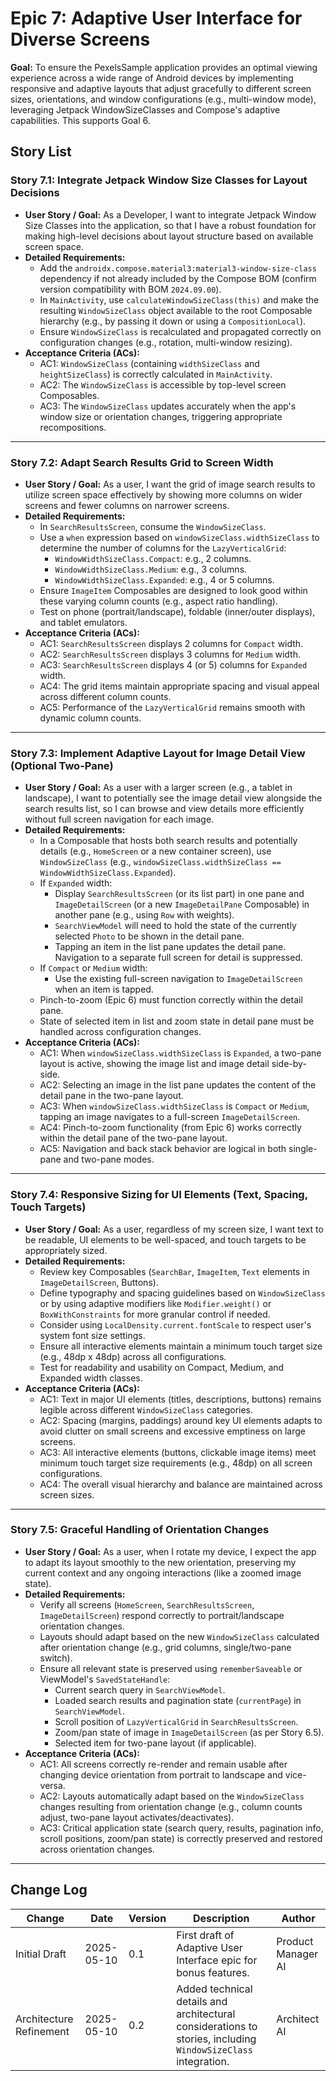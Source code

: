 # Epic 7: Adaptive User Interface for Diverse Screens

**Goal:** To ensure the PexelsSample application provides an optimal viewing experience across a wide range of Android devices by implementing responsive and adaptive layouts that adjust gracefully to different screen sizes, orientations, and window configurations (e.g., multi-window mode), leveraging Jetpack WindowSizeClasses and Compose's adaptive capabilities. This supports Goal 6.

## Story List

### Story 7.1: Integrate Jetpack Window Size Classes for Layout Decisions

-   **User Story / Goal:** As a Developer, I want to integrate Jetpack Window Size Classes into the application, so that I have a robust foundation for making high-level decisions about layout structure based on available screen space.
-   **Detailed Requirements:**
    * Add the `androidx.compose.material3:material3-window-size-class` dependency if not already included by the Compose BOM (confirm version compatibility with BOM `2024.09.00`).
    * In `MainActivity`, use `calculateWindowSizeClass(this)` and make the resulting `WindowSizeClass` object available to the root Composable hierarchy (e.g., by passing it down or using a `CompositionLocal`).
    * Ensure `WindowSizeClass` is recalculated and propagated correctly on configuration changes (e.g., rotation, multi-window resizing).
-   **Acceptance Criteria (ACs):**
    * AC1: `WindowSizeClass` (containing `widthSizeClass` and `heightSizeClass`) is correctly calculated in `MainActivity`.
    * AC2: The `WindowSizeClass` is accessible by top-level screen Composables.
    * AC3: The `WindowSizeClass` updates accurately when the app's window size or orientation changes, triggering appropriate recompositions.

---

### Story 7.2: Adapt Search Results Grid to Screen Width

-   **User Story / Goal:** As a user, I want the grid of image search results to utilize screen space effectively by showing more columns on wider screens and fewer columns on narrower screens.
-   **Detailed Requirements:**
    * In `SearchResultsScreen`, consume the `WindowSizeClass`.
    * Use a `when` expression based on `windowSizeClass.widthSizeClass` to determine the number of columns for the `LazyVerticalGrid`:
        * `WindowWidthSizeClass.Compact`: e.g., 2 columns.
        * `WindowWidthSizeClass.Medium`: e.g., 3 columns.
        * `WindowWidthSizeClass.Expanded`: e.g., 4 or 5 columns.
    * Ensure `ImageItem` Composables are designed to look good within these varying column counts (e.g., aspect ratio handling).
    * Test on phone (portrait/landscape), foldable (inner/outer displays), and tablet emulators.
-   **Acceptance Criteria (ACs):**
    * AC1: `SearchResultsScreen` displays 2 columns for `Compact` width.
    * AC2: `SearchResultsScreen` displays 3 columns for `Medium` width.
    * AC3: `SearchResultsScreen` displays 4 (or 5) columns for `Expanded` width.
    * AC4: The grid items maintain appropriate spacing and visual appeal across different column counts.
    * AC5: Performance of the `LazyVerticalGrid` remains smooth with dynamic column counts.

---

### Story 7.3: Implement Adaptive Layout for Image Detail View (Optional Two-Pane)

-   **User Story / Goal:** As a user with a larger screen (e.g., a tablet in landscape), I want to potentially see the image detail view alongside the search results list, so I can browse and view details more efficiently without full screen navigation for each image.
-   **Detailed Requirements:**
    * In a Composable that hosts both search results and potentially details (e.g., `HomeScreen` or a new container screen), use `WindowSizeClass` (e.g., `windowSizeClass.widthSizeClass == WindowWidthSizeClass.Expanded`).
    * If `Expanded` width:
        * Display `SearchResultsScreen` (or its list part) in one pane and `ImageDetailScreen` (or a new `ImageDetailPane` Composable) in another pane (e.g., using `Row` with weights).
        * `SearchViewModel` will need to hold the state of the currently selected `Photo` to be shown in the detail pane.
        * Tapping an item in the list pane updates the detail pane. Navigation to a separate full screen for detail is suppressed.
    * If `Compact` or `Medium` width:
        * Use the existing full-screen navigation to `ImageDetailScreen` when an item is tapped.
    * Pinch-to-zoom (Epic 6) must function correctly within the detail pane.
    * State of selected item in list and zoom state in detail pane must be handled across configuration changes.
-   **Acceptance Criteria (ACs):**
    * AC1: When `windowSizeClass.widthSizeClass` is `Expanded`, a two-pane layout is active, showing the image list and image detail side-by-side.
    * AC2: Selecting an image in the list pane updates the content of the detail pane in the two-pane layout.
    * AC3: When `windowSizeClass.widthSizeClass` is `Compact` or `Medium`, tapping an image navigates to a full-screen `ImageDetailScreen`.
    * AC4: Pinch-to-zoom functionality (from Epic 6) works correctly within the detail pane of the two-pane layout.
    * AC5: Navigation and back stack behavior are logical in both single-pane and two-pane modes.

---

### Story 7.4: Responsive Sizing for UI Elements (Text, Spacing, Touch Targets)

-   **User Story / Goal:** As a user, regardless of my screen size, I want text to be readable, UI elements to be well-spaced, and touch targets to be appropriately sized.
-   **Detailed Requirements:**
    * Review key Composables (`SearchBar`, `ImageItem`, `Text` elements in `ImageDetailScreen`, Buttons).
    * Define typography and spacing guidelines based on `WindowSizeClass` or by using adaptive modifiers like `Modifier.weight()` or `BoxWithConstraints` for more granular control if needed.
    * Consider using `LocalDensity.current.fontScale` to respect user's system font size settings.
    * Ensure all interactive elements maintain a minimum touch target size (e.g., 48dp x 48dp) across all configurations.
    * Test for readability and usability on Compact, Medium, and Expanded width classes.
-   **Acceptance Criteria (ACs):**
    * AC1: Text in major UI elements (titles, descriptions, buttons) remains legible across different `WindowSizeClass` categories.
    * AC2: Spacing (margins, paddings) around key UI elements adapts to avoid clutter on small screens and excessive emptiness on large screens.
    * AC3: All interactive elements (buttons, clickable image items) meet minimum touch target size requirements (e.g., 48dp) on all screen configurations.
    * AC4: The overall visual hierarchy and balance are maintained across screen sizes.

---

### Story 7.5: Graceful Handling of Orientation Changes

-   **User Story / Goal:** As a user, when I rotate my device, I expect the app to adapt its layout smoothly to the new orientation, preserving my current context and any ongoing interactions (like a zoomed image state).
-   **Detailed Requirements:**
    * Verify all screens (`HomeScreen`, `SearchResultsScreen`, `ImageDetailScreen`) respond correctly to portrait/landscape orientation changes.
    * Layouts should adapt based on the new `WindowSizeClass` calculated after orientation change (e.g., grid columns, single/two-pane switch).
    * Ensure all relevant state is preserved using `rememberSaveable` or ViewModel's `SavedStateHandle`:
        * Current search query in `SearchViewModel`.
        * Loaded search results and pagination state (`currentPage`) in `SearchViewModel`.
        * Scroll position of `LazyVerticalGrid` in `SearchResultsScreen`.
        * Zoom/pan state of image in `ImageDetailScreen` (as per Story 6.5).
        * Selected item for two-pane layout (if applicable).
-   **Acceptance Criteria (ACs):**
    * AC1: All screens correctly re-render and remain usable after changing device orientation from portrait to landscape and vice-versa.
    * AC2: Layouts automatically adapt based on the `WindowSizeClass` changes resulting from orientation change (e.g., column counts adjust, two-pane layout activates/deactivates).
    * AC3: Critical application state (search query, results, pagination info, scroll positions, zoom/pan state) is correctly preserved and restored across orientation changes.

---

## Change Log

| Change        | Date       | Version | Description                                                | Author             |
| ------------- | ---------- | ------- | ---------------------------------------------------------- | ------------------ |
| Initial Draft | 2025-05-10 | 0.1     | First draft of Adaptive User Interface epic for bonus features. | Product Manager AI |
| Architecture Refinement | 2025-05-10 | 0.2     | Added technical details and architectural considerations to stories, including `WindowSizeClass` integration. | Architect AI |